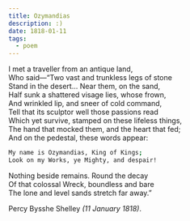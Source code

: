 ```yaml
---
title: Ozymandias
description: :)
date: 1818-01-11
tags:
  - poem
---
```

I met a traveller from an antique land,
<br>Who said—“Two vast and trunkless legs of stone
<br>Stand in the desert... Near them, on the sand,
<br>Half sunk a shattered visage lies, whose frown,
<br>And wrinkled lip, and sneer of cold command,
<br>Tell that its sculptor well those passions read
<br>Which yet survive, stamped on these lifeless things,
<br>The hand that mocked them, and the heart that fed;
<br>And on the pedestal, these words appear:

```bash
My name is Ozymandias, King of Kings;
Look on my Works, ye Mighty, and despair!
```

Nothing beside remains. Round the decay
<br>Of that colossal Wreck, boundless and bare
<br>The lone and level sands stretch far away.”

Percy Bysshe Shelley *(11 January 1818)*.
